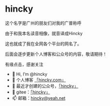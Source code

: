 # hincky 
这个名字是广州的朋友们对我的广普称呼

由于和我本名读音相像，就音译成Hincky

这也就成了我在全网各个平台的网名了。

后面会逐步更新个人博客和公众号的内容，敬请期待！

有缘点击，感谢关注

- 👋 Hi, I’m @hincky
- 👀 个人博客 [「hincky.com」](https://hincky.com)
- 🌱 最近才创建的公众号，[「hincky」](https://mp.weixin.qq.com/s/3qa1Ktrz9Zka18yHP2eIxQ)
- 💞️ gitee：[「hincky」](https://gitee.com/hincky)
- 📫 邮箱：hincky@yeah.net

<!---
hincky/hincky is a ✨ special ✨ repository because its `README.md` (this file) appears on your GitHub profile.
You can click the Preview link to take a look at your changes.
--->
